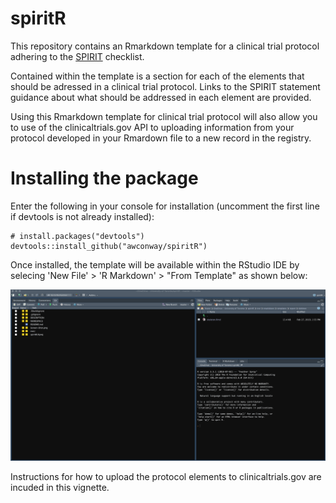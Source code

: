 # spiritR

This repository contains an Rmarkdown template for a clinical trial protocol adhering to the [SPIRIT](http://www.spirit-statement.org/) checklist.

Contained within the template is a section for each of the elements that should be adressed in a clinical trial protocol. Links to the SPIRIT statement guidance about what should be addressed in each element are provided.

Using this Rmarkdown template for clinical trial protocol will also allow you to use of the clinicaltrials.gov API to  uploading information from your protocol developed in your Rmardown file to a new record in the registry. 


# Installing the package

Enter the following in your console for installation (uncomment the first line if devtools is not already installed):

    # install.packages("devtools")
    devtools::install_github("awconway/spiritR")

  
Once installed, the template will be available within the RStudio IDE by selecing 'New File' > 'R Markdown' > "From Template" as shown below:
  
  
  ![](Screen-Recording.gif)
  
  
Instructions for how to upload the protocol elements to clinicaltrials.gov are incuded in this vignette.
  